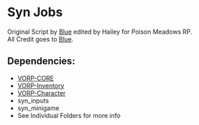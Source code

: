 # Syn Jobs
Original Script by [Blue](https://github.com/kamelzarandah) edited by Hailey for Poison Meadows RP.  
All Credit goes to [Blue](https://github.com/kamelzarandah).

## Dependencies:
- [VORP-CORE](https://github.com/VORPCORE/VORP-Core)
- [VORP-Inventory](https://github.com/VORPCORE/VORP-Inventory)
- [VORP-Character](https://github.com/VORPCORE/VORP-Character)
- syn_inputs
- syn_minigame
- See Individual Folders for more info
